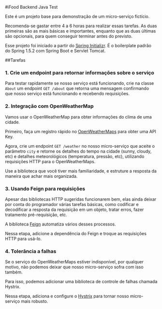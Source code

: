 #iFood Backend Java Test

Este é um projeto base para demonstração de um micro-serviço fictício.

Recomenda-se gastar entre 4 a 6 horas para realizar essas tarefas. As duas primeiras são as mais básicas e importantes, 
enquanto que as duas últimas são opcionais, para quem conseguir terminar antes do previsto.

Esse projeto foi iniciado a partir do [Spring Initializr][SpringInitializr]. É o boilerplate padrão do Spring 1.5.2 com 
Spring Boot e Servlet Tomcat.

##Tarefas

### 1. Crie um endpoint para retornar informações sobre o serviço

Para testar rapidamente se nosso serviço está funcionando, crie na classe `About` um endpoint `GET /about` que retorna
uma mensagem confirmando que nosso serviço está funcionando e recebendo requisições.


### 2. Integração com OpenWeatherMap

Vamos usar o OpenWeatherMap para obter informações do clima de uma cidade.

Primeiro, faça um registro rápido no [OpenWeatherMaps][OpenWeather] para obter uma API Key.

Agora, crie um endpoint `GET /weather` no nosso micro-serviço que aceite o parâmetro `city` e retorne os detalhes do
tempo na cidade (sunny, cloudy, etc) e detalhes meteorológicos (temperatura, pressão, etc), utilizando requisições HTTP 
para o OpenWeatherMaps.

Use a biblioteca que você tiver mais familiaridade, e estruture a resposta da maneira que achar mais organizada.


### 3. Usando Feign para requisições

Apesar das bibliotecas HTTP sugeridas funcionarem bem, elas ainda deixar por conta do programador várias tarefas básicas, 
como codificar e decodificar a resposta da requisição em um objeto, tratar erros, fazer tratamento pré-requisição, etc.

A biblioteca [Feign][FeignRepo] automatiza vários desses processos.

Nessa etapa, adicione a dependência do Feign e troque as requisições HTTP para usá-lo.

### 4. Tolerância a falhas

Se o serviço do OpenWeatherMaps estiver indisponível, por qualquer motivo, não podemos deixar que nosso micro-serviço
sofra com isso também.

Para isso, podemos adicionar uma biblioteca de controle de falhas chamada Hystrix.

Nessa etapa, adiciona e configure o [Hystrix][HystrixRepo] para tornar nosso micro-serviço mais robusto.


[OpenWeather]: https://openweathermap.org/appid
[FeignRepo]: https://github.com/OpenFeign/feign
[HystrixRepo]: https://github.com/Netflix/Hystrix
[SpringInitializr]: https://start.spring.io/